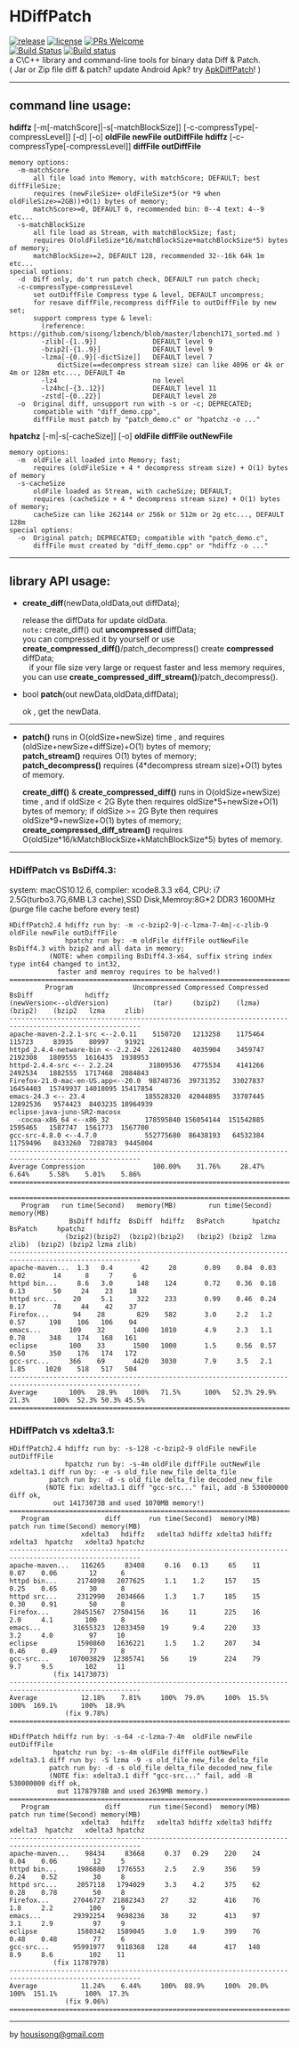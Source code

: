 **HDiffPatch**
================
[![release](https://img.shields.io/badge/release-v2.5.0-blue.svg)](https://github.com/sisong/HDiffPatch/releases)  [![license](https://img.shields.io/badge/license-MIT-blue.svg)](https://github.com/sisong/HDiffPatch/blob/master/LICENSE)  [![PRs Welcome](https://img.shields.io/badge/PRs-welcome-blue.svg)](https://github.com/sisong/HDiffPatch/pulls)   
[![Build Status](https://travis-ci.org/sisong/HDiffPatch.svg?branch=master)](https://travis-ci.org/sisong/HDiffPatch) [![Build status](https://ci.appveyor.com/api/projects/status/t9ow8dft8lt898cv/branch/master?svg=true)](https://ci.appveyor.com/project/sisong/hdiffpatch/branch/master)   
a C\C++ library and command-line tools for binary data Diff & Patch.   
( Jar or Zip file diff & patch? update Android Apk? try [ApkDiffPatch](https://github.com/sisong/ApkDiffPatch)! )

---
## command line usage:
**hdiffz** [-m[-matchScore]|-s[-matchBlockSize]] [-c-compressType[-compressLevel]] [-d] [-o] **oldFile newFile outDiffFile**
**hdiffz** [-c-compressType[-compressLevel]] **diffFile outDiffFile**
```
memory options:
  -m-matchScore
      all file load into Memory, with matchScore; DEFAULT; best diffFileSize; 
      requires (newFileSize+ oldFileSize*5(or *9 when oldFileSize>=2GB))+O(1) bytes of memory;
      matchScore>=0, DEFAULT 6, recommended bin: 0--4 text: 4--9 etc...
  -s-matchBlockSize
      all file load as Stream, with matchBlockSize; fast;
      requires O(oldFileSize*16/matchBlockSize+matchBlockSize*5) bytes of memory;
      matchBlockSize>=2, DEFAULT 128, recommended 32--16k 64k 1m etc...
special options:
  -d  Diff only, do't run patch check, DEFAULT run patch check;
  -c-compressType-compressLevel 
      set outDiffFile Compress type & level, DEFAULT uncompress;
      for resave diffFile,recompress diffFile to outDiffFile by new set;
      support compress type & level:
        (reference: https://github.com/sisong/lzbench/blob/master/lzbench171_sorted.md )
        -zlib[-{1..9}]              DEFAULT level 9
        -bzip2[-{1..9}]             DEFAULT level 9
        -lzma[-{0..9}[-dictSize]]   DEFAULT level 7
            dictSize(==decompress stream size) can like 4096 or 4k or 4m or 128m etc..., DEFAULT 4m
        -lz4                        no level
        -lz4hc[-{3..12}]            DEFAULT level 11
        -zstd[-{0..22}]             DEFAULT level 20
  -o  Original diff, unsupport run with -s or -c; DEPRECATED;
      compatible with "diff_demo.cpp",
      diffFile must patch by "patch_demo.c" or "hpatchz -o ..."
```
**hpatchz**  [-m|-s[-cacheSize]] [-o]  **oldFile diffFile outNewFile**
```
memory options:
  -m  oldFile all loaded into Memory; fast;
      requires (oldFileSize + 4 * decompress stream size) + O(1) bytes of memory
  -s-cacheSize 
      oldFile loaded as Stream, with cacheSize; DEFAULT;
      requires (cacheSize + 4 * decompress stream size) + O(1) bytes of memory;
      cacheSize can like 262144 or 256k or 512m or 2g etc..., DEFAULT 128m
special options:
  -o  Original patch; DEPRECATED; compatible with "patch_demo.c",
      diffFile must created by "diff_demo.cpp" or "hdiffz -o ..."
```

---
## library API usage:

*  **create_diff**(newData,oldData,out diffData);
   
   release the diffData for update oldData.  
   `note:` create_diff() out **uncompressed** diffData;     
    you can compressed it by yourself or use **create_compressed_diff()**/patch_decompress() create **compressed** diffData;   
    if your file size very large or request faster and less memory requires, you can use **create_compressed_diff_stream()**/patch_decompress(). 
   
*  bool **patch**(out newData,oldData,diffData);
   
   ok , get the newData. 

---
*  **patch()** runs in O(oldSize+newSize) time , and requires (oldSize+newSize+diffSize)+O(1) bytes of memory;     
   **patch_stream()** requires O(1) bytes of memory;   
   **patch_decompress()** requires (4\*decompress stream size)+O(1) bytes of memory.   
   
   **create_diff()** & **create_compressed_diff()** runs in O(oldSize+newSize) time , and if oldSize \< 2G Byte then requires oldSize\*5+newSize+O(1) bytes of memory; if oldSize \>= 2G Byte then requires oldSize\*9+newSize+O(1) bytes of memory;  
   **create_compressed_diff_stream()** requires O(oldSize\*16/kMatchBlockSize+kMatchBlockSize\*5) bytes of memory.

---
### HDiffPatch vs BsDiff4.3:
system: macOS10.12.6, compiler: xcode8.3.3 x64, CPU: i7 2.5G(turbo3.7G,6MB L3 cache),SSD Disk,Memroy:8G*2 DDR3 1600MHz   
   (purge file cache before every test)
```
HDiffPatch2.4 hdiffz run by: -m -c-bzip2-9|-c-lzma-7-4m|-c-zlib-9 oldFile newFile outDiffFile
              hpatchz run by: -m oldFile diffFile outNewFile
BsDiff4.3 with bzip2 and all data in memory;
          (NOTE: when compiling BsDiff4.3-x64, suffix string index type int64 changed to int32, 
            faster and memroy requires to be halved!)   
=======================================================================================================
         Program               Uncompressed Compressed Compressed  BsDiff             hdiffz
(newVersion<--oldVersion)           (tar)     (bzip2)    (lzma)    (bzip2)    (bzip2   lzma     zlib)
-------------------------------------------------------------------------------------------------------
apache-maven-2.2.1-src <--2.0.11    5150720   1213258    1175464    115723     83935    80997    91921
httpd_2.4.4-netware-bin <--2.2.24  22612480   4035904    3459747   2192308   1809555  1616435  1938953
httpd-2.4.4-src <-- 2.2.24         31809536   4775534    4141266   2492534   1882555  1717468  2084843
Firefox-21.0-mac-en-US.app<--20.0  98740736  39731352   33027837  16454403  15749937 14018095 15417854
emacs-24.3 <-- 23.4               185528320  42044895   33707445  12892536   9574423  8403235 10964939
eclipse-java-juno-SR2-macosx
  -cocoa-x86_64 <--x86_32         178595840 156054144  151542885   1595465   1587747  1561773  1567700
gcc-src-4.8.0 <--4.7.0            552775680  86438193   64532384  11759496   8433260  7288783  9445004
-------------------------------------------------------------------------------------------------------
Average Compression                 100.00%    31.76%     28.47%     6.64%     5.58%    5.01%    5.86%
=======================================================================================================

=======================================================================================================
   Program   run time(Second)   memory(MB)        run time(Second)              memory(MB)
               BsDiff hdiffz  BsDiff  hdiffz   BsPatch       hpatchz        BsPatch     hpatchz 
              (bzip2)(bzip2)  (bzip2)(bzip2)   (bzip2) (bzip2  lzma  zlib)  (bzip2) (bzip2 lzma zlib)
-------------------------------------------------------------------------------------------------------
apache-maven...  1.3   0.4       42     28       0.09    0.04  0.03  0.02       14      8     7     6
httpd bin...     8.6   3.0      148    124       0.72    0.36  0.18  0.13       50     24    23    18
httpd src...    20     5.1      322    233       0.99    0.46  0.24  0.17       78     44    42    37
Firefox...      94    28        829    582       3.0     2.2   1.2   0.57      198    106   106    94
emacs...       109    32       1400   1010       4.9     2.3   1.1   0.78      348    174   168   161
eclipse        100    33       1500   1000       1.5     0.56  0.57  0.50      350    176   174   172
gcc-src...     366    69       4420   3030       7.9     3.5   2.1   1.85     1020    518   517   504
-------------------------------------------------------------------------------------------------------
Average        100%   28.9%    100%   71.5%      100%   52.3% 29.9% 21.3%      100%  52.3% 50.3% 45.5%
=======================================================================================================
```
   
### HDiffPatch vs xdelta3.1:
```
HDiffPatch2.4 hdiffz run by: -s-128 -c-bzip2-9 oldFile newFile outDiffFile
              hpatchz run by: -s-4m oldFile diffFile outNewFile
xdelta3.1 diff run by: -e -s old_file new_file delta_file   
          patch run by: -d -s old_file delta_file decoded_new_file
         (NOTE fix: xdelta3.1 diff "gcc-src..." fail, add -B 530000000 diff ok,
           out 14173073B and used 1070MB memory!)
=======================================================================================================
   Program              diff       run time(Second)  memory(MB)    patch run time(Second) memory(MB)
                  xdelta3   hdiffz   xdelta3 hdiffz xdelta3 hdiffz  xdelta3  hpatchz   xdelta3 hpatchz
-------------------------------------------------------------------------------------------------------
apache-maven...   116265     83408     0.16   0.13     65    11       0.07    0.06        12      6
httpd bin...     2174098   2077625     1.1    1.2     157    15       0.25    0.65        30      8
httpd src...     2312990   2034666     1.3    1.7     185    15       0.30    0.91        50      8
Firefox...      28451567  27504156    16     11       225    16       2.0     4.1        100      8
emacs...        31655323  12033450    19      9.4     220    33       3.2     4.0         97     10
eclipse          1590860   1636221     1.5    1.2     207    34       0.46    0.49        77      8 
gcc-src...     107003829  12305741    56     19       224    79       9.7     9.5        102     11 
           (fix 14173073)
-------------------------------------------------------------------------------------------------------
Average           12.18%    7.81%     100%  79.0%     100%  15.5%      100%  169.1%      100%  18.9%
              (fix 9.78%)
=======================================================================================================

HDiffPatch hdiffz run by: -s-64 -c-lzma-7-4m  oldFile newFile outDiffFile
           hpatchz run by: -s-4m oldFile diffFile outNewFile
xdelta3.1 diff run by: -S lzma -9 -s old_file new_file delta_file   
          patch run by: -d -s old_file delta_file decoded_new_file
          (NOTE fix: xdelta3.1 diff "gcc-src..." fail, add -B 530000000 diff ok,
            out 11787978B and used 2639MB memory.)
=======================================================================================================
   Program              diff       run time(Second)  memory(MB)    patch run time(Second) memory(MB)
                  xdelta3   hdiffz   xdelta3 hdiffz xdelta3 hdiffz  xdelta3  hpatchz   xdelta3 hpatchz
-------------------------------------------------------------------------------------------------------
apache-maven...    98434     83668     0.37   0.29    220    24       0.04    0.06         12     5
httpd bin...     1986880   1776553     2.5    2.9     356    59       0.24    0.52         30     8
httpd src...     2057118   1794029     3.3    4.2     375    62       0.28    0.78         50     8
Firefox...      27046727  21882343    27     32       416    76       1.8     2.2         100     9
emacs...        29392254   9698236    38     32       413    97       3.1     2.9          97     9
eclipse          1580342   1589045     3.0    1.9     399    76       0.48    0.48         77     6 
gcc-src...      95991977   9118368   128     44       417   148       8.9     8.6         102    11 
           (fix 11787978)
-------------------------------------------------------------------------------------------------------
Average           11.24%    6.44%     100%  88.9%     100%  20.0%      100%  151.1%       100%  17.3%
              (fix 9.06%)
=======================================================================================================
```
  
---
by housisong@gmail.com  

